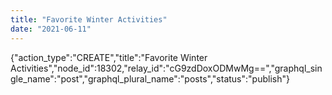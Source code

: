 ```yaml
---
title: "Favorite Winter Activities"
date: "2021-06-11"
---
```


{"action\_type":"CREATE","title":"Favorite Winter Activities","node\_id":18302,"relay\_id":"cG9zdDoxODMwMg==","graphql\_single\_name":"post","graphql\_plural\_name":"posts","status":"publish"}
